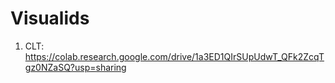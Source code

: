 # Visualids
1. CLT: https://colab.research.google.com/drive/1a3ED1QIrSUpUdwT_QFk2ZcqTgz0NZaSQ?usp=sharing
